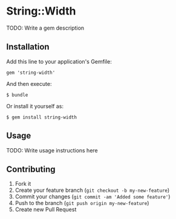 # String::Width

TODO: Write a gem description

## Installation

Add this line to your application's Gemfile:

    gem 'string-width'

And then execute:

    $ bundle

Or install it yourself as:

    $ gem install string-width

## Usage

TODO: Write usage instructions here

## Contributing

1. Fork it
2. Create your feature branch (`git checkout -b my-new-feature`)
3. Commit your changes (`git commit -am 'Added some feature'`)
4. Push to the branch (`git push origin my-new-feature`)
5. Create new Pull Request
